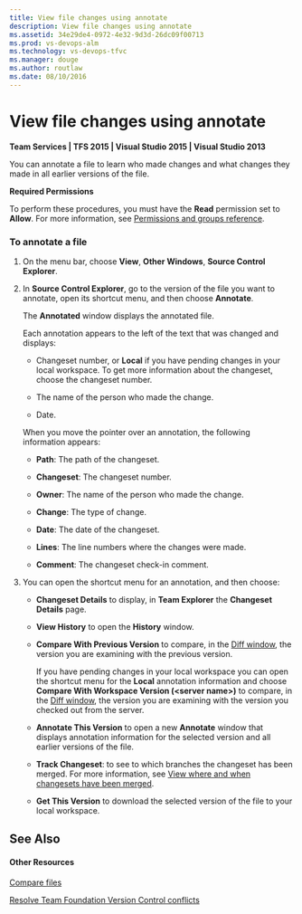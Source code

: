 ```yaml
---
title: View file changes using annotate
description: View file changes using annotate
ms.assetid: 34e29de4-0972-4e32-9d3d-26dc09f00713
ms.prod: vs-devops-alm
ms.technology: vs-devops-tfvc
ms.manager: douge
ms.author: routlaw
ms.date: 08/10/2016
---
```


# View file changes using annotate

**Team Services | TFS 2015 | Visual Studio 2015 | Visual Studio 2013**

You can annotate a file to learn who made changes and what changes they made in all earlier versions of the file.

**Required Permissions**

To perform these procedures, you must have the **Read** permission set to **Allow**. For more information, see [Permissions and groups reference](../security/permissions.md).

### To annotate a file

1.  On the menu bar, choose **View**, **Other Windows**, **Source Control Explorer**.

2.  In **Source Control Explorer**, go to the version of the file you want to annotate, open its shortcut menu, and then choose **Annotate**.

    The **Annotated** window displays the annotated file.

    Each annotation appears to the left of the text that was changed and displays:

    -   Changeset number, or **Local** if you have pending changes in your local workspace. To get more information about the changeset, choose the changeset number.

    -   The name of the person who made the change.

    -   Date.

    When you move the pointer over an annotation, the following information appears:

    -   **Path**: The path of the changeset.

    -   **Changeset**: The changeset number.

    -   **Owner**: The name of the person who made the change.

    -   **Change**: The type of change.

    -   **Date**: The date of the changeset.

    -   **Lines**: The line numbers where the changes were made.

    -   **Comment**: The changeset check-in comment.

3.  You can open the shortcut menu for an annotation, and then choose:

    -   **Changeset Details** to display, in **Team Explorer** the **Changeset Details** page.

    -   **View History** to open the **History** window.

    -   **Compare With Previous Version** to compare, in the [Diff window](compare-files.md), the version you are examining with the previous version.

        If you have pending changes in your local workspace you can open the shortcut menu for the **Local** annotation information and choose **Compare With Workspace Version (\<server name\>)** to compare, in the [Diff window](compare-files.md), the version you are examining with the version you checked out from the server.

    -   **Annotate This Version** to open a new **Annotate** window that displays annotation information for the selected version and all earlier versions of the file.

    -   **Track Changeset**: to see to which branches the changeset has been merged. For more information, see [View where and when changesets have been merged](view-where-when-changesets-have-been-merged.md).

    -   **Get This Version** to download the selected version of the file to your local workspace.

## See Also

#### Other Resources

 [Compare files](compare-files.md) 

 [Resolve Team Foundation Version Control conflicts](resolve-team-foundation-version-control-conflicts.md) 
